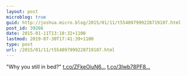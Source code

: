 ```yaml
---
layout: post
microblog: true
guid: http://joshua.micro.blog/2015/01/11/t554097999228719107.html
post_id: 39266
date: 2015-01-11T13:10:32+1100
lastmod: 2019-07-30T17:41:39+1100
type: post
url: /2015/01/11/t554097999228719107.html
---
```

"Why you still in bed?" [t.co/ZFkeOiuN6...](http://t.co/ZFkeOiuN6Y) [t.co/3Iwb78PF8...](http://t.co/3Iwb78PF8t)
